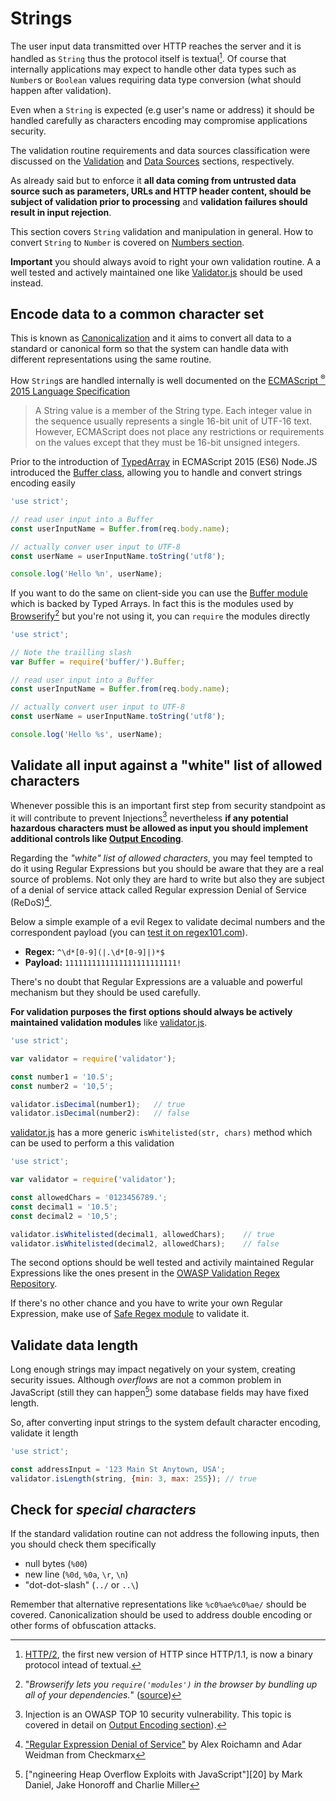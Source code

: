 # Strings

The user input data transmitted over HTTP reaches the server and it is handled
as `String` thus the protocol itself is textual[^1].
Of course that internally applications may expect to handle other data types
such as `Number`s or `Boolean` values requiring data type conversion (what
should happen after validation).

Even when a `String` is expected (e.g user's name or address) it should be
handled carefully as characters encoding may compromise applications security.

The validation routine requirements and data sources classification were
discussed on the [Validation][2] and [Data Sources][3] sections, respectively.

As already said but to enforce it **all data coming from untrusted data source
such as parameters, URLs and HTTP header content, should be subject of
validation prior to processing** and **validation failures should result in
input rejection**.

This section covers `String` validation and manipulation in general. How to
convert `String` to `Number` is covered on [Numbers section][4].

**Important** you should always avoid to right your own validation routine. A
a well tested and actively maintained one like [Validator.js][5] should be used
instead.

## Encode data to a common character set

This is known as [Canonicalization][6] and it aims to convert all data to a
standard or canonical form so that the system can handle data with different
representations using the same routine.

How `String`s are handled internally is well documented on the [ECMAScript
<sup>&reg;</sup> 2015 Language Specification][7]

> A String value is a member of the String type. Each integer value in the
> sequence usually represents a single 16-bit unit of UTF-16 text. However,
> ECMAScript does not place any restrictions or requirements on the values
> except that they must be 16-bit unsigned integers.

Prior to the introduction of [TypedArray][8] in ECMAScript 2015 (ES6) Node.JS
introduced the [Buffer class][9], allowing you to handle and convert strings
encoding easily

```javascript
'use strict';

// read user input into a Buffer
const userInputName = Buffer.from(req.body.name);

// actually conver user input to UTF-8
const userName = userInputName.toString('utf8');

console.log('Hello %n', userName);
```

If you want to do the same on client-side you can use the [Buffer module][10]
which is backed by Typed Arrays. In fact this is the modules used by
[Browserify][11][^2] but you're not using it, you can `require` the modules
directly

```javascript
'use strict';

// Note the trailling slash
var Buffer = require('buffer/').Buffer;

// read user input into a Buffer
const userInputName = Buffer.from(req.body.name);

// actually convert user input to UTF-8
const userName = userInputName.toString('utf8');

console.log('Hello %s', userName);
```

## Validate all input against a "white" list of allowed characters

Whenever possible this is an important first step from security standpoint as
it will contribute to prevent Injections[^3] nevertheless **if any potential
hazardous characters must be allowed as input you should implement additional
controls like [Output Encoding][13]**.

Regarding the _"white" list of allowed characters_, you may feel tempted to do
it using Regular Expressions but you should be aware that they are a real
source of problems. Not only they are hard to write but also they are subject
of a denial of service attack called Regular expression Denial of Service
(ReDoS)[^4].

Below a simple example of a evil Regex to validate decimal numbers and the
correspondent payload (you can [test it on regex101.com][16]).

* **Regex:** `^\d*[0-9](|.\d*[0-9]|)*$`
* **Payload:** `1111111111111111111111111!`

There's no doubt that Regular Expressions are a valuable and powerful
mechanism but they should be used carefully.

**For validation purposes the first options should always be actively
maintained validation modules** like [validator.js][17].

```javascript
'use strict';

var validator = require('validator');

const number1 = '10.5';
const number2 = '10,5';

validator.isDecimal(number1);   // true
validator.isDecimal(number2):   // false
```

[validator.js][17] has a more generic `isWhitelisted(str, chars)` method which
can be used to perform a this validation

```javascript
'use strict';

var validator = require('validator');

const allowedChars = '0123456789.';
const decimal1 = '10.5';
const decimal2 = '10,5';

validator.isWhitelisted(decimal1, allowedChars);    // true
validator.isWhitelisted(decimal2, allowedChars);    // false
```

The second options should be well tested and activily maintained Regular
Expressions like the ones present in the
[OWASP Validation Regex Repository][18].

If there's no other chance and you have to write your own Regular Expression,
make use of [Safe Regex module][19] to validate it.

## Validate data length

Long enough strings may impact negatively on your system, creating security
issues. Although _overflows_ are not a common problem in JavaScript (still they
can happen[^5]) some database fields may have fixed length.

So, after converting input strings to the system default character encoding,
validate it length

```javascript
'use strict';

const addressInput = '123 Main St Anytown, USA';
validator.isLength(string, {min: 3, max: 255}); // true
```

## Check for _special characters_

If the standard validation routine can not address the following inputs, then
you should check them specifically

* null bytes (`%00`)
* new line (`%0d`, `%0a`, `\r`, `\n`)
* "dot-dot-slash" (`../` or `..\`)

Remember that alternative representations like `%c0%ae%c0%ae/` should be
covered. Canonicalization should be used to address double encoding or other
forms of obfuscation attacks.

[^1]: [HTTP/2][1], the first new version of HTTP since HTTP/1.1, is now a binary protocol intead of textual.
[^2]: "_Browserify lets you `require('modules')` in the browser by bundling up all of your dependencies._" ([source][11])
[^3]: Injection is an OWASP TOP 10 security vulnerability. This topic is covered in detail on [Output Encoding section][13]).
[^4]: ["Regular Expression Denial of Service"][15] by Alex Roichamn and Adar Weidman from Checkmarx
[^5]: ["ngineering Heap Overflow Exploits with JavaScript"][20] by Mark Daniel, Jake Honoroff and Charlie Miller

[1]: https://en.wikipedia.org/wiki/HTTP/2
[2]: ./../validation.md
[3]: ./../data-sources.md
[4]: ./numbers.md
[5]: https://github.com/chriso/validator.js
[6]: https://en.wikipedia.org/wiki/Canonicalization
[7]: http://www.ecma-international.org/ecma-262/6.0/#sec-terms-and-definitions-string-value
[8]: http://www.ecma-international.org/ecma-262/6.0/#sec-typedarray-objects
[9]: https://nodejs.org/dist/latest-v6.x/docs/api/buffer.html#buffer_buffer
[10]: https://www.npmjs.com/package/buffer
[11]: http://browserify.org/
[12]: https://www.owasp.org/index.php/Top_10_2017-A1-Injection
[13]: ../../output-encoding/README.md
[14]: http://www.regular-expressions.info/
[15]: https://www.checkmarx.com/wp-content/uploads/2015/03/ReDoS-Attacks.pdf
[16]: https://regex101.com/r/7192zY/1
[17]: https://github.com/chriso/validator.js
[18]: https://www.owasp.org/index.php/OWASP_Validation_Regex_Repository
[19]: https://www.npmjs.com/package/safe-regex
